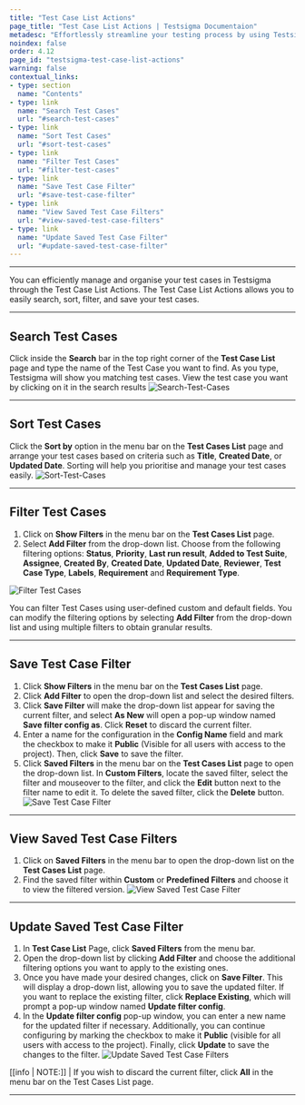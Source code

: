 ```yaml
---
title: "Test Case List Actions"
page_title: "Test Case List Actions | Testsigma Documentaion"
metadesc: "Effortlessly streamline your testing process by using Testsigma's List Actions to search, sort, filter, save, view, and manage test cases, and optimise."
noindex: false
order: 4.12
page_id: "testsigma-test-case-list-actions"
warning: false
contextual_links:
- type: section
  name: "Contents"
- type: link
  name: "Search Test Cases"
  url: "#search-test-cases"
- type: link
  name: "Sort Test Cases"
  url: "#sort-test-cases"
- type: link
  name: "Filter Test Cases"
  url: "#filter-test-cases"
- type: link
  name: "Save Test Case Filter"
  url: "#save-test-case-filter"
- type: link
  name: "View Saved Test Case Filters"
  url: "#view-saved-test-case-filters"
- type: link
  name: "Update Saved Test Case Filter"
  url: "#update-saved-test-case-filter"  
---
```


---

You can efficiently manage and organise your test cases in Testsigma through the Test Case List Actions. The Test Case List Actions allows you to easily search, sort, filter, and save your test cases.

---
## **Search Test Cases**

Click inside the **Search** bar in the top right corner of the **Test Case List** page and type the name of the Test Case you want to find. As you type, Testsigma will show you matching test cases. View the test case you want by clicking on it in the search results ![Search-Test-Cases](https://s3.amazonaws.com/static-docs.testsigma.com/new_images/projects/applications/search_testcases.gif)

---

## **Sort Test Cases**

Click the **Sort by** option in the menu bar on the **Test Cases List** page and arrange your test cases based on criteria such as **Title**, **Created Date**, or **Updated Date**. Sorting will help you prioritise and manage your test cases easily. ![Sort-Test-Cases](https://s3.amazonaws.com/static-docs.testsigma.com/new_images/projects/applications/sorting_testcase.gif)

---

## **Filter Test Cases**

1. Click on **Show Filters** in the menu bar on the **Test Cases List** page.
2. Select **Add Filter** from the drop-down list. Choose from the following filtering options: **Status**, **Priority**, **Last run result**, **Added to Test Suite**, **Assignee**, **Created By**, **Created Date**, **Updated Date**, **Reviewer**, **Test Case Type**, **Labels**, **Requirement** and **Requirement Type**.

![Filter Test Cases](https://s3.amazonaws.com/static-docs.testsigma.com/new_images/projects/applications/filters_testcase.gif)

You can filter Test Cases using user-defined custom and default fields. You can modify the filtering options by selecting **Add Filter** from the drop-down list and using multiple filters to obtain granular results.

---

## **Save Test Case Filter**

1. Click **Show Filters** in the menu bar on the **Test Cases List** page.
2. Click **Add Filter** to open the drop-down list and select the desired filters.
3. Click **Save Filter** will make the drop-down list appear for saving the current filter, and select **As New** will open a pop-up window named **Save filter config as**. Click **Reset** to discard the current filter.
4. Enter a name for the configuration in the **Config Name** field and mark the checkbox to make it **Public** (Visible for all users with access to the project). Then, click **Save** to save the filter.
5. Click **Saved Filters** in the menu bar on the **Test Cases List** page to open the drop-down list. In **Custom Filters**, locate the saved filter, select the filter and mouseover to the filter, and click the **Edit** button next to the filter name to edit it. To delete the saved filter, click the **Delete** button. ![Save Test Case Filter](https://s3.amazonaws.com/static-docs.testsigma.com/new_images/projects/applications/savefilters_testcases.gif)

---

## **View Saved Test Case Filters**

1. Click on **Saved Filters** in the menu bar to open the drop-down list on the **Test Cases List** page.
2. Find the saved filter within **Custom** or **Predefined Filters** and choose it to view the filtered version. ![View Saved Test Case Filter](https://s3.amazonaws.com/static-docs.testsigma.com/new_images/projects/applications/viewfilters_testcase.png)

---

## **Update Saved Test Case Filter**

1. In **Test Case List** Page, click **Saved Filters** from the menu bar.
2. Open the drop-down list by clicking **Add Filter** and choose the additional filtering options you want to apply to the existing ones.
3. Once you have made your desired changes, click on **Save Filter**. This will display a drop-down list, allowing you to save the updated filter. If you want to replace the existing filter, click **Replace Existing**, which will prompt a pop-up window named **Update filter config**.
4. In the **Update filter config** pop-up window, you can enter a new name for the updated filter if necessary. Additionally, you can continue configuring by marking the checkbox to make it **Public** (visible for all users with access to the project). Finally, click **Update** to save the changes to the filter. ![Update Saved Test Case Filters](https://s3.amazonaws.com/static-docs.testsigma.com/new_images/projects/applications/update_savedfilter_testcase.gif)


[[info | NOTE:]]
| If you wish to discard the current filter, click **All** in the menu bar on the Test Cases List page.

---

